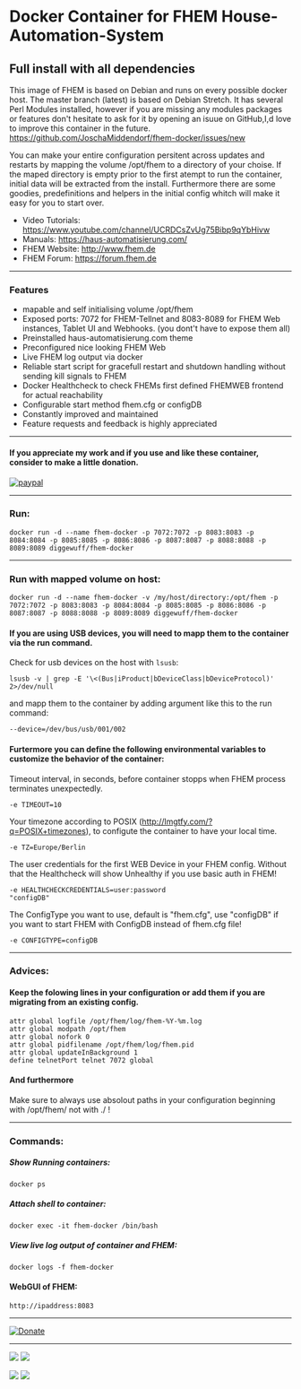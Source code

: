 # Docker Container for FHEM House-Automation-System
## Full install with all dependencies
This image of FHEM is based on Debian and runs on every possible docker host. The master branch (latest) is based on Debian Stretch. It has several Perl Modules installed, however if you are missing any modules packages or features don't hesitate to ask for it by opening an isuue on GitHub,I,d love to improve this container in the future. 
https://github.com/JoschaMiddendorf/fhem-docker/issues/new

You can make your entire configuration persitent across updates and restarts by mapping the volume /opt/fhem to a directory of your choise. 
If the maped directory is empty prior to the first atempt to run the container, initial data will be extracted from the install.
Furthermore there are some goodies, predefinitions and helpers in the initial config whitch will make it easy for you to start over.

* Video Tutorials: https://www.youtube.com/channel/UCRDCsZvUg75Bibp9qYbHivw
* Manuals: https://haus-automatisierung.com/
* FHEM Website: http://www.fhem.de
* FHEM Forum: https://forum.fhem.de
___
### Features
* mapable and self initialising volume /opt/fhem
* Exposed ports: 7072 for FHEM-Tellnet and 8083-8089 for FHEM Web instances, Tablet UI and Webhooks. (you dont't have to expose them all)
* Preinstalled haus-automatisierung.com theme
* Preconfigured nice looking FHEM Web
* Live FHEM log output via docker
* Reliable start script for gracefull restart and shutdown handling without sending kill signals to FHEM
* Docker Healthcheck to check FHEMs first defined FHEMWEB frontend for actual reachability
* Configurable start method fhem.cfg or configDB
* Constantly improved and maintained 
* Feature requests and feedback is highly appreciated
___
#### If you appreciate my work and if you use and like these container, consider to make a little donation.

[![paypal](https://www.paypalobjects.com/en_US/i/btn/btn_donateCC_LG.gif)](https://www.paypal.com/cgi-bin/webscr?cmd=_s-xclick&hosted_button_id=L98P3QMZFDHCN)
___
### Run:
    docker run -d --name fhem-docker -p 7072:7072 -p 8083:8083 -p 8084:8084 -p 8085:8085 -p 8086:8086 -p 8087:8087 -p 8088:8088 -p 8089:8089 diggewuff/fhem-docker
___
### Run with mapped volume on host:

    docker run -d --name fhem-docker -v /my/host/directory:/opt/fhem -p 7072:7072 -p 8083:8083 -p 8084:8084 -p 8085:8085 -p 8086:8086 -p 8087:8087 -p 8088:8088 -p 8089:8089 diggewuff/fhem-docker

#### If you are using USB devices, you will need to mapp them to the container via the run command. 

Check for usb devices on the host with  `lsusb`:

    lsusb -v | grep -E '\<(Bus|iProduct|bDeviceClass|bDeviceProtocol)' 2>/dev/null

and mapp them to the container by adding argument like this to the run command:
    
    --device=/dev/bus/usb/001/002

#### Furtermore you can define the following environmental variables to customize the behavior of the container:

Timeout interval, in seconds, before container stopps when FHEM process terminates unexpectedly.

    -e TIMEOUT=10
    
Your timezone according to POSIX (http://lmgtfy.com/?q=POSIX+timezones), to configute the container to have your local time.

    -e TZ=Europe/Berlin
    
The user credentials for the first WEB Device in your FHEM config. Without that the Healthcheck will show Unhealthy if you use basic auth in FHEM!

    -e HEALTHCHECKCREDENTIALS=user:password
    "configDB"
The ConfigType you want to use, default is "fhem.cfg", use "configDB" if you want to start FHEM with ConfigDB instead of fhem.cfg file!

    -e CONFIGTYPE=configDB
___
### Advices:
#### Keep the folowing lines in your configuration or add them if you are migrating from an existing config.

    attr global logfile /opt/fhem/log/fhem-%Y-%m.log
    attr global modpath /opt/fhem
    attr global nofork 0
    attr global pidfilename /opt/fhem/log/fhem.pid
    attr global updateInBackground 1
    define telnetPort telnet 7072 global
#### And furthermore    
Make sure to always use absolout paths in your configuration beginning with /opt/fhem/ not with ./ !
___
### Commands:
##### Show Running containers:
    docker ps
##### Attach shell to container:
    docker exec -it fhem-docker /bin/bash
##### View live log output of container and FHEM:
    docker logs -f fhem-docker
    
#### WebGUI of FHEM:
    http://ipaddress:8083
___
[![Donate](https://img.shields.io/badge/Donate-PayPal-yellow.svg)](https://www.paypal.com/cgi-bin/webscr?cmd=_s-xclick&hosted_button_id=L98P3QMZFDHCN)
___
[![](https://images.microbadger.com/badges/version/diggewuff/fhem-docker.svg)](https://microbadger.com/images/diggewuff/fhem-docker "Get your own version badge on microbadger.com") [![](https://images.microbadger.com/badges/image/diggewuff/fhem-docker.svg)](https://microbadger.com/images/diggewuff/fhem-docker "Get your own image badge on microbadger.com")

[![](https://images.microbadger.com/badges/version/diggewuff/fhem-docker:beta.svg)](https://microbadger.com/images/diggewuff/fhem-docker:beta "Get your own version badge on microbadger.com") [![](https://images.microbadger.com/badges/image/diggewuff/fhem-docker:beta.svg)](https://microbadger.com/images/diggewuff/fhem-docker:beta "Get your own image badge on microbadger.com")
